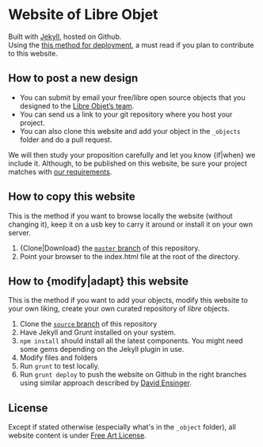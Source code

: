 # Website of Libre Objet

Built with <a href="http://jekyllrb.com/">Jekyll</a>, hosted on Github.  
Using the [this method for deployment](http://davidensinger.com/2013/04/deploying-jekyll-to-github-pages/), a must read if you plan to contribute to this website.

## How to post a new design
- You can submit by email your free/libre open source objects that you designed to the [Libre Objet’s team](mailto:hello@libreobjet.org).
- You can send us a link to your git repository where you host your project.
- You can also clone this website and add your object in the `_objects` folder and do a pull request.

We will then study your proposition carefully and let you know {if|when} we include it.
Although, to be published on this website, be sure your project matches with [our requirements](http://libreobjet.org/submit.html).

## How to copy this website
This is the method if you want to browse locally the website (without changing it), keep it on a usb key to carry it around or install it on your own server.

1. {Clone|Download} the [`master` branch](https://github.com/libreobjet/libreobjet.github.io/tree/master) of this repository.
2. Point your browser to the index.html file at the root of the directory.

## How to {modify|adapt} this website
This is the method if you want to add your objects, modify this website to your own liking, create your own curated repository of _libre_ objects.

1. Clone the [`source` branch](https://github.com/libreobjet/libreobjet.github.io/tree/source) of this repository
2. Have Jekyll and Grunt installed on your system.
3. `npm install` should install all the latest components. You might need some gems depending on the Jekyll plugin in use.
4. Modify files and folders
5. Run `grunt` to test locally.
6. Run `grunt deploy` to push the website on Github in the right branches using similar approach described by [David Ensinger](http://davidensinger.com/2013/04/deploying-jekyll-to-github-pages/).

## License
Except if stated otherwise (especially what's in the `_object` folder), all website content is under [Free Art License](http://artlibre.org/licence/lal/en).
